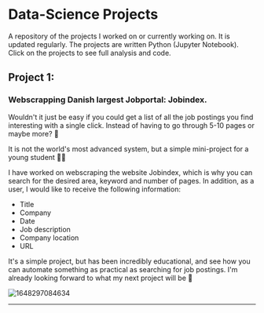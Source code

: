 # Data-Science Projects

A repository of the projects I worked on or currently working on. It is updated regularly. The projects are written Python (Jupyter Notebook). Click on the projects to see full analysis and code.

## Project 1:
### Webscrapping Danish largest Jobportal: **Jobindex**.

Wouldn't it just be easy if you could get a list of all the job postings you find interesting with a single click. Instead of having to go through 5-10 pages or maybe more? 🧐

It is not the world's most advanced system, but a simple mini-project for a young student 👨‍🎓

I have worked on webscraping the website Jobindex, which is why you can search for the desired area, keyword and number of pages. In addition, as a user, I would like to receive the following information:

* Title
* Company
* Date
* Job description
* Company location
* URL

It's a simple project, but has been incredibly educational, and see how you can automate something as practical as searching for job postings. I'm already looking forward to what my next project will be 💪

![1648297084634](https://user-images.githubusercontent.com/48699814/193036845-86e0117d-74d1-40a7-af04-d6fd49fbca19.jpg)

 ------------------------------------------------------------------------------------------------------------------------------------------------------------------------
